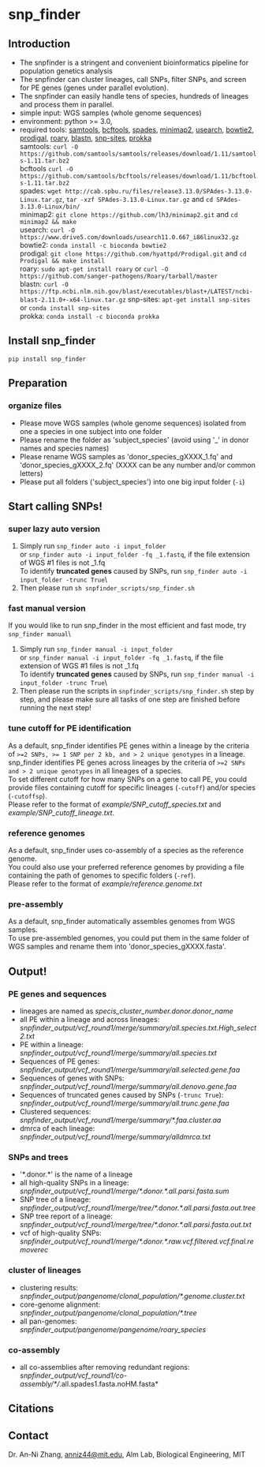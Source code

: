# snp_finder
## Introduction
* The snpfinder is a stringent and convenient bioinformatics pipeline for population genetics analysis
* The snpfinder can cluster lineages, call SNPs, filter SNPs, and screen for PE genes (genes under parallel evolution). 
* The snpfinder can easily handle tens of species, hundreds of lineages and process them in parallel. 
* simple input: WGS samples (whole genome sequences)
* environment: python >= 3.0, 
* required tools: [samtools](https://github.com/samtools/samtools/releases/tag/1.11), [bcftools](https://github.com/samtools/bcftools/releases/tag/1.11), [spades](http://cab.spbu.ru/files/release3.13.0/manual.html#sec2.1), [minimap2](https://github.com/lh3/minimap2), [usearch](https://www.drive5.com/usearch/download.html), [bowtie2](https://anaconda.org/bioconda/bowtie2), [prodigal](https://github.com/hyattpd/Prodigal), [roary](https://sanger-pathogens.github.io/Roary/), [blastn](https://ftp.ncbi.nlm.nih.gov/blast/executables/blast+/LATEST/), [snp-sites](https://github.com/sanger-pathogens/snp-sites), [prokka](https://anaconda.org/bioconda/prokka)\
samtools: `curl -O https://github.com/samtools/samtools/releases/download/1.11/samtools-1.11.tar.bz2`\
bcftools `curl -O https://github.com/samtools/bcftools/releases/download/1.11/bcftools-1.11.tar.bz2`\
spades: `wget http://cab.spbu.ru/files/release3.13.0/SPAdes-3.13.0-Linux.tar.gz`, `tar -xzf SPAdes-3.13.0-Linux.tar.gz` and `cd SPAdes-3.13.0-Linux/bin/`\
minimap2: `git clone https://github.com/lh3/minimap2.git` and `cd minimap2 && make`\
usearch: `curl -O https://www.drive5.com/downloads/usearch11.0.667_i86linux32.gz`\
bowtie2: `conda install -c bioconda bowtie2`\
prodigal: `git clone https://github.com/hyattpd/Prodigal.git` and `cd Prodigal && make install`\
roary: `sudo apt-get install roary` or `curl -O https://github.com/sanger-pathogens/Roary/tarball/master`\
blastn: `curl -O https://ftp.ncbi.nlm.nih.gov/blast/executables/blast+/LATEST/ncbi-blast-2.11.0+-x64-linux.tar.gz`
snp-sites: `apt-get install snp-sites` or `conda install snp-sites`\
prokka: `conda install -c bioconda prokka`
## Install snp_finder
`pip install snp_finder`
## Preparation
### organize files
* Please move WGS samples (whole genome sequences) isolated from one a species in one subject into one folder
* Please rename the folder as 'subject_species' (avoid using '_' in donor names and species names)
* Please rename WGS samples as 'donor_species_gXXXX_1.fq' and 'donor_species_gXXXX_2.fq' (XXXX can be any number and/or common letters)
* Please put all folders ('subject_species') into one big input folder (`-i`)
## Start calling SNPs!
### super lazy auto version
1. Simply run `snp_finder auto -i input_folder`\
or `snp_finder auto -i input_folder -fq _1.fastq`, if the file extension of WGS #1 files is not _1.fq\
To identify **truncated genes** caused by SNPs, run `snp_finder auto -i input_folder -trunc True`\
2. Then please run `sh snpfinder_scripts/snp_finder.sh`
### fast manual version
If you would like to run snp_finder in the most efficient and fast mode, try `snp_finder manual`\
1. Simply run `snp_finder manual -i input_folder`\
or `snp_finder manual -i input_folder -fq _1.fastq`, if the file extension of WGS #1 files is not _1.fq\
To identify **truncated genes** caused by SNPs, run `snp_finder manual -i input_folder -trunc True`\
2. Then please run the scripts in `snpfinder_scripts/snp_finder.sh` step by step, and please make sure all tasks of one step are finished before running the next step!
### tune cutoff for PE identification
As a default, snp_finder identifies PE genes within a lineage by the criteria of `>=2 SNPs, >= 1 SNP per 2 kb, and > 2 unique genotypes` in a lineage.\
snp_finder identifies PE genes across lineages by the criteria of `>=2 SNPs and > 2 unique genotypes` in all lineages of a species.\
To set different cutoff for how many SNPs on a gene to call PE, you could provide files containing cutoff for specific lineages (`-cutoff`) and/or species (`-cutoffsp`).\
Please refer to the format of *example/SNP_cutoff_species.txt* and *example/SNP_cutoff_lineage.txt*.
### reference genomes
As a default, snp_finder uses co-assembly of a species as the reference genome.\
You could also use your preferred reference genomes by providing a file containing the path of genomes to specific folders (`-ref`).\
Please refer to the format of *example/reference.genome.txt*
### pre-assembly
As a default, snp_finder automatically assembles genomes from WGS samples.\
To use pre-assembled genomes, you could put them in the same folder of WGS samples and rename them into 'donor_species_gXXXX.fasta'.
## Output!
### PE genes and sequences
* lineages are named as *specis_cluster_number.donor.donor_name*
* all PE within a lineage and across lineages: *snpfinder_output/vcf_round1/merge/summary/all.species.txt.High_select2.txt*
* PE within a lineage: *snpfinder_output/vcf_round1/merge/summary/all.species.txt*
* Sequences of PE genes: *snpfinder_output/vcf_round1/merge/summary/all.selected.gene.faa*
* Sequences of genes with SNPs: *snpfinder_output/vcf_round1/merge/summary/all.denovo.gene.faa*
* Sequences of truncated genes caused by SNPs (`-trunc True`): *snpfinder_output/vcf_round1/merge/summary/all.trunc.gene.faa*
* Clustered sequences: *snpfinder_output/vcf_round1/merge/summary/\*.faa.cluster.aa*
* dmrca of each lineage: *snpfinder_output/vcf_round1/merge/summary/alldmrca.txt*
### SNPs and trees
* '\*.donor.\*' is the name of a lineage
* all high-quality SNPs in a lineage: *snpfinder_output/vcf_round1/merge/\*.donor.\*.all.parsi.fasta.sum*
* SNP tree of a lineage: *snpfinder_output/vcf_round1/merge/tree/\*.donor.\*.all.parsi.fasta.out.tree*
* SNP tree report of a lineage: *snpfinder_output/vcf_round1/merge/tree/\*.donor.\*.all.parsi.fasta.out.txt*
* vcf of high-quality SNPs: *snpfinder_output/vcf_round1/merge/\*.donor.\*.raw.vcf.filtered.vcf.final.removerec*
### cluster of lineages
* clustering results: *snpfinder_output/pangenome/clonal_population/\*.genome.cluster.txt*
* core-genome alignment: *snpfinder_output/pangenome/clonal_population/\*.tree*
* all pan-genomes: *snpfinder_output/pangenome/pangenome/roary_species*
### co-assembly
* all co-assemblies after removing redundant regions: *snpfinder_output/vcf_round1/co-assembly/\*/*.all.spades1.fasta.noHM.fasta*
## Citations
## Contact
Dr. An-Ni Zhang, anniz44@mit.edu, Alm Lab, Biological Engineering, MIT